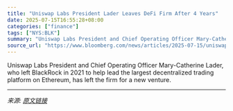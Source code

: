 ```yaml
---
title: "Uniswap Labs President Lader Leaves DeFi Firm After 4 Years"
date: 2025-07-15T16:55:28+08:00
categories: ["finance"]
tags: ["NYS:BLK"]
summary: "Uniswap Labs President and Chief Operating Officer Mary-Catherine Lader, who left BlackRock in 2021 to help lead the largest decentralized trading platform on Ethereum, has left the firm for a new ven"
source_url: "https://www.bloomberg.com/news/articles/2025-07-15/uniswap-labs-president-lader-leaves-defi-firm-after-four-years"
---
```


Uniswap Labs President and Chief Operating Officer Mary-Catherine Lader, who left BlackRock in 2021 to help lead the largest decentralized trading platform on Ethereum, has left the firm for a new venture.

---

*来源: [原文链接](https://www.bloomberg.com/news/articles/2025-07-15/uniswap-labs-president-lader-leaves-defi-firm-after-four-years)*
